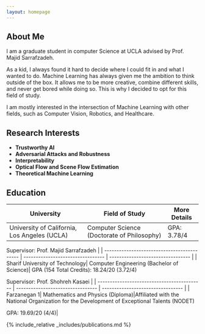 ```yaml
---
layout: homepage
---
```


## About Me
I am a graduate student in computer Science at UCLA advised by Prof. Majid Sarrafzadeh.

As a kid, I always found it hard to decide where I could fit in and what I wanted to do. Machine Learning has always given me the ambition to think outside of the box. It allows me to be more creative, combine different skills, and never get bored while doing so. This is why I decided to opt for this field of study.

I am mostly interested in the intersection of Machine Learning with other fields, such as Computer Vision, Robotics, and Healthcare. 

## Research Interests

- **Trustworthy AI** 
- **Adversarial Attacks and Robustness** 
- **Interpretability**
- **Optical Flow and Scene Flow Estimation**
- **Theoretical Machine Learning**

## Education

| University | Field of Study | More Details |
| ------------------------------------------- | --------------------------------- |  --------------------------------- |
| University of California, Los Angeles (UCLA) | Computer Science (Doctorate of Philosophy)| GPA: 3.78/4 

 Supervisor: Prof. Majid Sarrafzadeh |
| ------------------------------------------- | --------------------------------- |  --------------------------------- |
| Sharif University of Technology| Computer Engineering (Bachelor of Science)| GPA (154 Total Credits): 18.24/20 (3.72/4) 

 Supervisor: Prof. Shohreh Kasaei |
| ------------------------------------------- | --------------------------------- |  --------------------------------- |
| Farzanegan 1| Mathematics and Physics (Diploma)|Affiliated with the National Organization for the Development of Exceptional Talents (NODET) 

 GPA: 19.69/20 (4/4)|

{% include_relative _includes/publications.md %}
